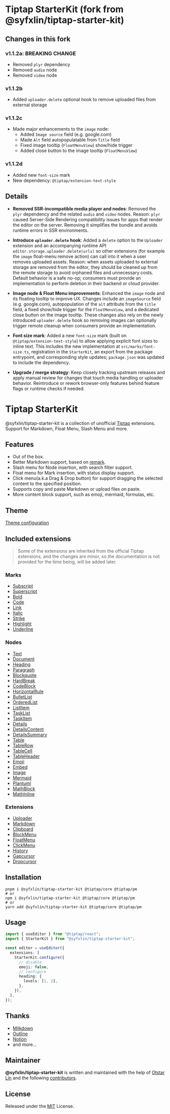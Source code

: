 # Tiptap StarterKit (fork from @syfxlin/tiptap-starter-kit)

## Changes in this fork

### v1.1.2a: BREAKING CHANGE

- Removed `plyr` dependency
- Removed `audio` node
- Removed `video` node

### v1.1.2b

- Added `uploader.delete` optional hook to remove uploaded files from external storage

### v1.1.2c

- Made major enhancements to the `image` node:
  - Added `Image source` field (e.g. google.com)
  - Made `Alt` field autopopulatable from `Title` field
  - Fixed image tooltip (`FloatMenuView`) show/hide trigger
  - Added close button to the image tooltip (`FloatMenuView`)
  
### v1.1.2d

- Added new `font-size` mark
- New dependency: `@tiptap/extension-text-style`

## Details

- **Removed SSR-incompatible media player and nodes**: Removed the `plyr` dependency and the related `audio` and `video` nodes. Reason: `plyr` caused Server-Side Rendering compatibility issues for apps that render the editor on the server. Removing it simplifies the bundle and avoids runtime errors in SSR environments.

- **Introduce `uploader.delete` hook**: Added a `delete` option to the `Uploader` extension and an accompanying runtime API `editor.storage.uploader.delete(urls)` so other extensions (for example the `image` float-menu remove action) can call into it when a user removes uploaded assets. Reason: when assets uploaded to external storage are removed from the editor, they should be cleaned up from the remote storage to avoid orphaned files and unnecessary costs. Default behavior is a safe no-op; consumers must provide an implementation to perform deletion in their backend or cloud provider.

- **Image node & Float Menu improvements**: Enhanced the `image` node and its floating tooltip to improve UX. Changes include an `imageSource` field (e.g. google.com), autopopulation of the `alt` attribute from the `title` field, a fixed show/hide trigger for the `FloatMenuView`, and a dedicated close button on the image tooltip. These changes also rely on the newly introduced `uploader.delete` hook so removing images can optionally trigger remote cleanup when consumers provide an implementation.

- **Font size mark**: Added a new `font-size` mark (built on `@tiptap/extension-text-style`) to allow applying explicit font sizes to inline text. This includes the new implementation at `src/marks/font-size.ts`, registration in the `StarterKit`, an export from the package entrypoint, and corresponding style updates; `package.json` was updated to include the dependency.

- **Upgrade / merge strategy**: Keep closely tracking upstream releases and apply manual review for changes that touch media handling or uploader behavior. Reintroduce or rework browser-only features behind feature flags or runtime checks if needed.

# Tiptap StarterKit

@syfxlin/tiptap-starter-kit is a collection of unofficial [Tiptap](https://tiptap.dev) extensions. Support for Markdown, Float Menu, Slash Menu and more.

## Features

- Out of the box.
- Better Markdown support, based on [remark](https://github.com/remarkjs/remark).
- Slash menu for Node insertion, with search filter support.
- Float menu for Mark insertion, with status display support.
- Click menu(a.k.a Drag & Drop button) for support dragging the selected content to the specified position.
- Supports copy and paste Markdown or upload files on paste.
- More content block support, such as emoji, mermaid, formulas, etc.

## Theme

[Theme configuration](./docs/styles/theme.md)

## Included extensions

> Some of the extensions are inherited from the official Tiptap extensions, and the changes are minor,
> so the documentation is not provided for the time being, will be added later.

### Marks

- [Subscript](https://tiptap.dev/docs/editor/extensions/marks/subscript)
- [Superscript](https://tiptap.dev/docs/editor/extensions/marks/superscript)
- [Bold](https://tiptap.dev/docs/editor/extensions/marks/bold)
- [Code](https://tiptap.dev/docs/editor/extensions/marks/code)
- [Link](https://tiptap.dev/docs/editor/extensions/marks/link)
- [Italic](https://tiptap.dev/docs/editor/extensions/marks/italic)
- [Strike](https://tiptap.dev/docs/editor/extensions/marks/strike)
- [Highlight](https://tiptap.dev/docs/editor/extensions/marks/highlight)
- [Underline](https://tiptap.dev/docs/editor/extensions/marks/underline)

### Nodes

- [Text](https://tiptap.dev/docs/editor/extensions/nodes/text)
- [Document](https://tiptap.dev/docs/editor/extensions/nodes/document)
- [Heading](https://tiptap.dev/docs/editor/extensions/nodes/heading)
- [Paragraph](https://tiptap.dev/docs/editor/extensions/nodes/paragraph)
- [Blockquote](https://tiptap.dev/docs/editor/extensions/nodes/blockquote)
- [HardBreak](https://tiptap.dev/docs/editor/extensions/nodes/hard-break)
- [CodeBlock](https://tiptap.dev/docs/editor/extensions/nodes/code-block-lowlight)
- [HorizontalRule](https://tiptap.dev/docs/editor/extensions/nodes/horizontal-rule)
- [BulletList](https://tiptap.dev/docs/editor/extensions/nodes/bullet-list)
- [OrderedList](https://tiptap.dev/docs/editor/extensions/nodes/ordered-list)
- [ListItem](https://tiptap.dev/docs/editor/extensions/nodes/list-item)
- [TaskList](https://tiptap.dev/docs/editor/extensions/nodes/task-list)
- [TaskItem](https://tiptap.dev/docs/editor/extensions/nodes/task-item)
- [Details](./docs/nodes/details.md)
- [DetailsContent](./docs/nodes/details.md)
- [DetailsSummary](./docs/nodes/details.md)
- [Table](https://tiptap.dev/docs/editor/extensions/nodes/table)
- [TableRow](https://tiptap.dev/docs/editor/extensions/nodes/table-row)
- [TableCell](https://tiptap.dev/docs/editor/extensions/nodes/table-cell)
- [TableHeader](https://tiptap.dev/docs/editor/extensions/nodes/table-header)
- [Emoji](./docs/nodes/emoji.md)
- [Embed](./docs/nodes/embed.md)
- [Image](./docs/nodes/image.md)
- [Mermaid](./docs/nodes/mermaid.md)
- [Plantuml](./docs/nodes/plantuml.md)
- [MathBlock](./docs/nodes/math-block.md)
- [MathInline](./docs/nodes/math-inline.md)

### Extensions

- [Uploader](./docs/extensions/uploader.md)
- [Markdown](./docs/extensions/markdown.md)
- [Clipboard](./docs/extensions/clipboard.md)
- [BlockMenu](./docs/extensions/block-menu.md)
- [FloatMenu](./docs/extensions/float-menu.md)
- [ClickMenu](./docs/extensions/click-menu.md)
- [History](https://tiptap.dev/docs/editor/extensions/functionality/undo-redo)
- [Gapcursor](https://tiptap.dev/docs/editor/extensions/functionality/gapcursor)
- [Dropcursor](https://tiptap.dev/docs/editor/extensions/functionality/dropcursor)

## Installation

```shell
pnpm i @syfxlin/tiptap-starter-kit @tiptap/core @tiptap/pm
# or
npm i @syfxlin/tiptap-starter-kit @tiptap/core @tiptap/pm
# or
yarn add @syfxlin/tiptap-starter-kit @tiptap/core @tiptap/pm
```

## Usage

```typescript
import { useEditor } from "@tiptap/react";
import { StarterKit } from "@syfxlin/tiptap-starter-kit";

const editor = useEditor({
  extensions: [
    StarterKit.configure({
      // disable
      emoji: false,
      // configure
      heading: {
        levels: [1, 2],
      },
    }),
  ],
});
```

## Thanks

- [Milkdown](https://github.com/Milkdown/milkdown)
- [Outline](https://github.com/outline/outline)
- [Notion](https://www.notion.so)
- and more...

## Maintainer

**@syfxlin/tiptap-starter-kit** is written and maintained with the help of [Otstar Lin](https://github.com/syfxlin) and the following [contributors](https://github.com/syfxlin/tiptap-starter-kit/graphs/contributors).

## License

Released under the [MIT](https://opensource.org/licenses/MIT) License.
